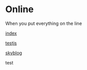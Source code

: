 # Online

When you put everything on the line</p>

[index](https://srenan.github.io/online/index.html)

[testjs](https://srenan.github.io/online/testjs.html)

[skyblog](https://srenan.github.io/online/skyblog.html)
<p> test </p>

